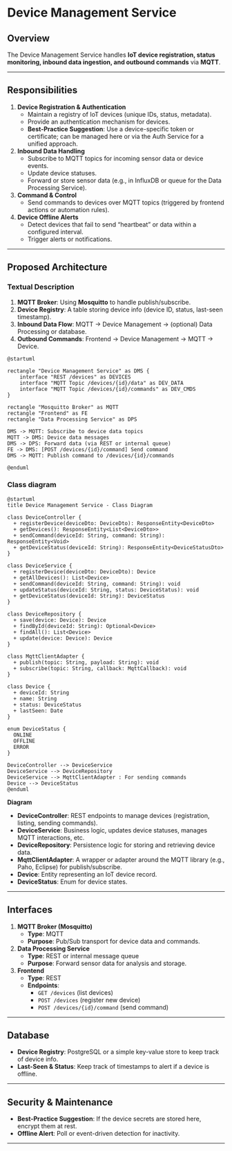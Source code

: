 # Device Management Service

## Overview
The Device Management Service handles **IoT device registration, status monitoring, inbound data ingestion, and outbound commands** via **MQTT**.

---

## Responsibilities
1. **Device Registration & Authentication**
    - Maintain a registry of IoT devices (unique IDs, status, metadata).
    - Provide an authentication mechanism for devices.
    - **Best-Practice Suggestion**: Use a device-specific token or certificate; can be managed here or via the Auth Service for a unified approach.
2. **Inbound Data Handling**
    - Subscribe to MQTT topics for incoming sensor data or device events.
    - Update device statuses.
    - Forward or store sensor data (e.g., in InfluxDB or queue for the Data Processing Service).
3. **Command & Control**
    - Send commands to devices over MQTT topics (triggered by frontend actions or automation rules).
4. **Device Offline Alerts**
    - Detect devices that fail to send “heartbeat” or data within a configured interval.
    - Trigger alerts or notifications.

---

## Proposed Architecture

### Textual Description
1. **MQTT Broker**: Using **Mosquitto** to handle publish/subscribe.
2. **Device Registry**: A table storing device info (device ID, status, last-seen timestamp).
3. **Inbound Data Flow**: MQTT -> Device Management -> (optional) Data Processing or database.
4. **Outbound Commands**: Frontend -> Device Management -> MQTT -> Device.

```plantuml
@startuml

rectangle "Device Management Service" as DMS {
    interface "REST /devices" as DEVICES
    interface "MQTT Topic /devices/{id}/data" as DEV_DATA
    interface "MQTT Topic /devices/{id}/commands" as DEV_CMDS
}

rectangle "Mosquitto Broker" as MQTT
rectangle "Frontend" as FE
rectangle "Data Processing Service" as DPS

DMS -> MQTT: Subscribe to device data topics
MQTT -> DMS: Device data messages
DMS -> DPS: Forward data (via REST or internal queue)
FE -> DMS: [POST /devices/{id}/command] Send command
DMS -> MQTT: Publish command to /devices/{id}/commands

@enduml
```

### Class diagram

```plantuml
@startuml
title Device Management Service - Class Diagram

class DeviceController {
  + registerDevice(deviceDto: DeviceDto): ResponseEntity<DeviceDto>
  + getDevices(): ResponseEntity<List<DeviceDto>>
  + sendCommand(deviceId: String, command: String): ResponseEntity<Void>
  + getDeviceStatus(deviceId: String): ResponseEntity<DeviceStatusDto>
}

class DeviceService {
  + registerDevice(deviceDto: DeviceDto): Device
  + getAllDevices(): List<Device>
  + sendCommand(deviceId: String, command: String): void
  + updateStatus(deviceId: String, status: DeviceStatus): void
  + getDeviceStatus(deviceId: String): DeviceStatus
}

class DeviceRepository {
  + save(device: Device): Device
  + findById(deviceId: String): Optional<Device>
  + findAll(): List<Device>
  + update(device: Device): Device
}

class MqttClientAdapter {
  + publish(topic: String, payload: String): void
  + subscribe(topic: String, callback: MqttCallback): void
}

class Device {
  + deviceId: String
  + name: String
  + status: DeviceStatus
  + lastSeen: Date
}

enum DeviceStatus {
  ONLINE
  OFFLINE
  ERROR
}

DeviceController --> DeviceService
DeviceService --> DeviceRepository
DeviceService --> MqttClientAdapter : For sending commands
Device --> DeviceStatus
@enduml
```

**Diagram**

- **DeviceController**: REST endpoints to manage devices (registration, listing, sending commands).
- **DeviceService**: Business logic, updates device statuses, manages MQTT interactions, etc.
- **DeviceRepository**: Persistence logic for storing and retrieving device data.
- **MqttClientAdapter**: A wrapper or adapter around the MQTT library (e.g., Paho, Eclipse) for publish/subscribe.
- **Device**: Entity representing an IoT device record.
- **DeviceStatus**: Enum for device states.

---

## Interfaces
1. **MQTT Broker (Mosquitto)**
    - **Type**: MQTT
    - **Purpose**: Pub/Sub transport for device data and commands.
2. **Data Processing Service**
    - **Type**: REST or internal message queue
    - **Purpose**: Forward sensor data for analysis and storage.
3. **Frontend**
    - **Type**: REST
    - **Endpoints**:
        - `GET /devices` (list devices)
        - `POST /devices` (register new device)
        - `POST /devices/{id}/command` (send command)

---

## Database
- **Device Registry**: PostgreSQL or a simple key-value store to keep track of device info.
- **Last-Seen & Status**: Keep track of timestamps to alert if a device is offline.

---

## Security & Maintenance
- **Best-Practice Suggestion**: If the device secrets are stored here, encrypt them at rest.
- **Offline Alert**: Poll or event-driven detection for inactivity.

---